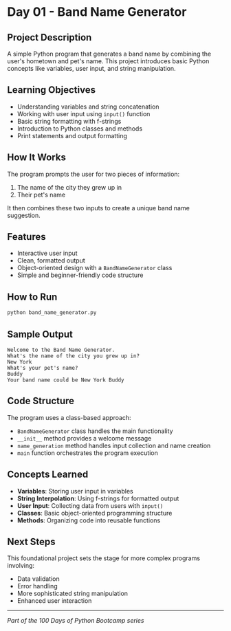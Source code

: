# Day 01 - Band Name Generator

## Project Description

A simple Python program that generates a band name by combining the user's hometown and pet's name. This project introduces basic Python concepts like variables, user input, and string manipulation.

## Learning Objectives

- Understanding variables and string concatenation
- Working with user input using `input()` function
- Basic string formatting with f-strings
- Introduction to Python classes and methods
- Print statements and output formatting

## How It Works

The program prompts the user for two pieces of information:

1. The name of the city they grew up in
2. Their pet's name

It then combines these two inputs to create a unique band name suggestion.

## Features

- Interactive user input
- Clean, formatted output
- Object-oriented design with a `BandNameGenerator` class
- Simple and beginner-friendly code structure

## How to Run

```bash
python band_name_generator.py
```

## Sample Output

```text
Welcome to the Band Name Generator.
What's the name of the city you grew up in?
New York
What's your pet's name?
Buddy
Your band name could be New York Buddy
```

## Code Structure

The program uses a class-based approach:

- `BandNameGenerator` class handles the main functionality
- `__init__` method provides a welcome message
- `name_generation` method handles input collection and name creation
- `main` function orchestrates the program execution

## Concepts Learned

- **Variables**: Storing user input in variables
- **String Interpolation**: Using f-strings for formatted output
- **User Input**: Collecting data from users with `input()`
- **Classes**: Basic object-oriented programming structure
- **Methods**: Organizing code into reusable functions

## Next Steps

This foundational project sets the stage for more complex programs involving:

- Data validation
- Error handling
- More sophisticated string manipulation
- Enhanced user interaction

---

*Part of the 100 Days of Python Bootcamp series*

